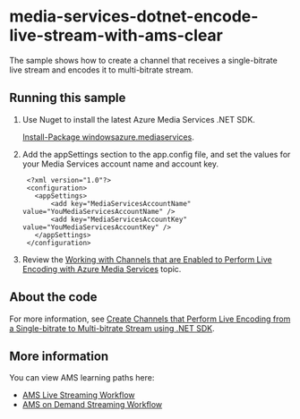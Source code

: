 # media-services-dotnet-encode-live-stream-with-ams-clear
The sample shows how to create a channel that receives a single-bitrate live stream and encodes it to multi-bitrate stream.

## Running this sample

1. Use Nuget to install the latest Azure Media Services .NET SDK.
	
	[Install-Package windowsazure.mediaservices](https://www.nuget.org/packages/windowsazure.mediaservices).
2. Add the appSettings section to the app.config file, and set the values for your Media Services account name and account key.
		
		<?xml version="1.0"?>
		<configuration>
		  <appSettings>
		      <add key="MediaServicesAccountName" value="YouMediaServicesAccountName" />
		      <add key="MediaServicesAccountKey" value="YouMediaServicesAccountKey" />
		  </appSettings>
		</configuration>

3. Review the [Working with Channels that are Enabled to Perform Live Encoding with Azure Media Services](http://azure.microsoft.com/documentation/articles/media-services-manage-live-encoder-enabled-channels/) topic.


## About the code

For more information, see [Create Channels that Perform Live Encoding from a Single-bitrate to Multi-bitrate Stream using .NET SDK](https://azure.microsoft.com/en-us/documentation/articles/media-services-dotnet-creating-live-encoder-enabled-channel/).

## More information


You can view AMS learning paths here:

- [AMS Live Streaming Workflow](http://azure.microsoft.com/documentation/learning-paths/media-services-streaming-live/)
- [AMS on Demand Streaming Workflow](http://azure.microsoft.com/documentation/learning-paths/media-services-streaming-on-demand/)